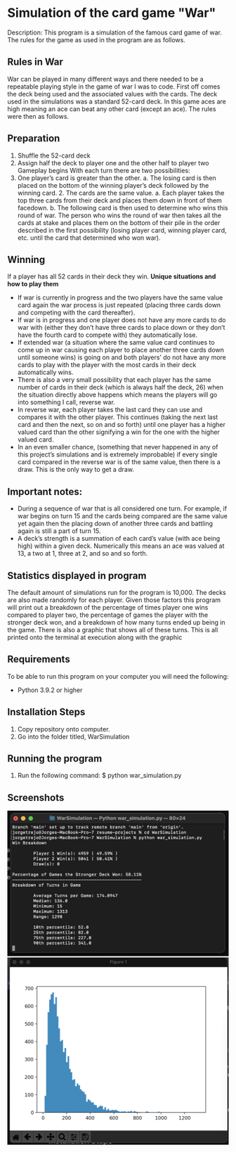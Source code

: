 # Simulation of the card game "War"

Description: This program is a simulation of the famous card game of war. The rules for the game as used in the program are as follows.

## Rules in War

War can be played in many different ways and there needed to be a repeatable playing style in the game of war I was to code. First off comes the deck being used and the associated values with the cards. The deck used in the simulations was a standard 52-card deck. In this game aces are high meaning an ace can beat any other card (except an ace). The rules were then as follows.

## Preparation
1.	Shuffle the 52-card deck
2.	Assign half the deck to player one and the other half to player two
	Gameplay begins
	With each turn there are two possibilities:
1.	One player’s card is greater than the other.
a.	The losing card is then placed on the bottom of the winning player’s deck followed by the winning card.
      2.  The cards are the same value.
a.	Each player takes the top three cards from their deck and places them down in front of them facedown.
b.	The following card is then used to determine who wins this round of war. The person who wins the round of war then takes all the cards at stake and places them on the bottom of their pile in the order described in the first possibility (losing player card, winning player card, etc. until the card that determined who won war).

## Winning
If a player has all 52 cards in their deck they win.
**Unique situations and how to play them**
-	If war is currently in progress and the two players have the same value card again the war process is just repeated (placing three cards down and competing with the card thereafter).
-	If war is in progress and one player does not have any more cards to do war with (either they don’t have three cards to place down or they don’t have the fourth card to compete with) they automatically lose.
-	If extended war (a situation where the same value card continues to come up in war causing each player to place another three cards down until someone wins) is going on and both players’ do not have any more cards to play with the player with the most cards in their deck automatically wins.
-	There is also a very small possibility that each player has the same number of cards in their deck (which is always half the deck, 26) when the situation directly above happens which means the players will go into something I call, reverse war.
-	In reverse war, each player takes the last card they can use and compares it with the other player. This continues (taking the next last card and then the next, so on and so forth) until one player has a higher valued card than the other signifying a win for the one with the higher valued card.
-	In an even smaller chance, (something that never happened in any of this project’s simulations and is extremely improbable) if every single card compared in the reverse war is of the same value, then there is a draw. This is the only way to get a draw.

## Important notes:
-	During a sequence of war that is all considered one turn. For example, if war begins on turn 15 and the cards being compared are the same value yet again then the placing down of another three cards and battling again is still a part of turn 15.
-	A deck’s strength is a summation of each card’s value (with ace being high) within a given deck. Numerically this means an ace was valued at 13, a two at 1, three at 2, and so and so forth. 

## Statistics displayed in program
The default amount of simulations run for the program is 10,000. The decks are also made randomly for each player. Given those factors this program will print out a breakdown of the percentage of times player one wins compared to player two, the percentage of games the player with the stronger deck won, and a breakdown of how many turns ended up being in the game. There is also a graphic that shows all of these turns. This is all printed onto the terminal at execution along with the graphic

## Requirements
To be able to run this program on your computer you will need the following:

- Python 3.9.2 or higher

## Installation Steps
1. Copy repository onto computer.
2. Go into the folder titled, WarSimulation

## Running the program
1. Run the following command: $ python war_simulation.py

## Screenshots

![alt text](https://github.com/jorgetrejo36/resume-projects/blob/main/WarSimulation/app-screenshots/terminalStats.png?raw=true)
![alt text](https://github.com/jorgetrejo36/resume-projects/blob/main/WarSimulation/app-screenshots/statsDisplay.png?raw=true)
